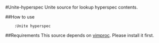 #Unite-hyperspec
 Unite source for lookup hyperspec contents.

##How to use

        :Unite hyperspec

##Requirements
        This source depends on [vimproc](https://github.com/Shougo/vimproc). Please install it first.
